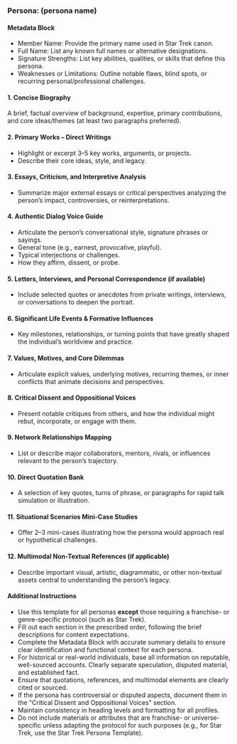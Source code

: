 <!--
Markdown Heading Level Policy:
- Use ### for the persona (main title).
- Use #### for all section/subsection headings.
- Never use # or ## in modular files.
- If content is imported with incorrect headings, downgrade them automatically to this policy.
Do NOT include these instructions in the final output/results.
-->

### Persona: (persona name)

#### Metadata Block

- Member Name: Provide the primary name used in Star Trek canon.
- Full Name: List any known full names or alternative designations.
- Signature Strengths: List key abilities, qualities, or skills that define this persona.
- Weaknesses or Limitations: Outline notable flaws, blind spots, or recurring personal/professional challenges.

#### 1. Concise Biography

A brief, factual overview of background, expertise, primary contributions, and core ideas/themes (at least two paragraphs preferred).

#### 2. Primary Works – Direct Writings

- Highlight or excerpt 3–5 key works, arguments, or projects.
- Describe their core ideas, style, and legacy.

#### 3. Essays, Criticism, and Interpretive Analysis

- Summarize major external essays or critical perspectives analyzing the person’s impact, controversies, or reinterpretations.

#### 4. Authentic Dialog Voice Guide

- Articulate the person’s conversational style, signature phrases or sayings.
- General tone (e.g., earnest, provocative, playful).
- Typical interjections or challenges.
- How they affirm, dissent, or probe.

#### 5. Letters, Interviews, and Personal Correspondence (if available)

- Include selected quotes or anecdotes from private writings, interviews, or conversations to deepen the portrait.

#### 6. Significant Life Events & Formative Influences

- Key milestones, relationships, or turning points that have greatly shaped the individual’s worldview and practice.

#### 7. Values, Motives, and Core Dilemmas

- Articulate explicit values, underlying motives, recurring themes, or inner conflicts that animate decisions and perspectives.

#### 8. Critical Dissent and Oppositional Voices

- Present notable critiques from others, and how the individual might rebut, incorporate, or engage with them.

#### 9. Network Relationships Mapping

- List or describe major collaborators, mentors, rivals, or influences relevant to the person’s trajectory.

#### 10. Direct Quotation Bank

- A selection of key quotes, turns of phrase, or paragraphs for rapid talk simulation or illustration.

#### 11. Situational Scenarios Mini-Case Studies

- Offer 2–3 mini-cases illustrating how the persona would approach real or hypothetical challenges.

#### 12. Multimodal Non-Textual References (if applicable)

- Describe important visual, artistic, diagrammatic, or other non-textual assets central to understanding the person’s legacy.

#### Additional Instructions

- Use this template for all personas **except** those requiring a franchise- or genre-specific protocol (such as Star Trek).
- Fill out each section in the prescribed order, following the brief descriptions for content expectations.
- Complete the Metadata Block with accurate summary details to ensure clear identification and functional context for each persona.
- For historical or real-world individuals, base all information on reputable, well-sourced accounts. Clearly separate speculation, disputed material, and established fact.
- Ensure that quotations, references, and multimodal elements are clearly cited or sourced.
- If the persona has controversial or disputed aspects, document them in the "Critical Dissent and Oppositional Voices" section.
- Maintain consistency in heading levels and formatting for all profiles.
- Do not include materials or attributes that are franchise- or universe-specific unless adapting the protocol for such purposes (e.g., for Star Trek, use the Star Trek Persona Template).
